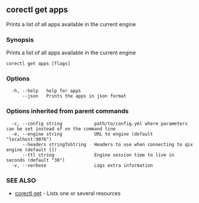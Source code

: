 ## corectl get apps

Prints a list of all apps available in the current engine

### Synopsis

Prints a list of all apps available in the current engine

```
corectl get apps [flags]
```

### Options

```
  -h, --help   help for apps
      --json   Prints the apps in json format
```

### Options inherited from parent commands

```
  -c, --config string            path/to/config.yml where parameters can be set instead of on the command line
  -e, --engine string            URL to engine (default "localhost:9076")
      --headers stringToString   Headers to use when connecting to qix engine (default [])
      --ttl string               Engine session time to live in seconds (default "30")
  -v, --verbose                  Logs extra information
```

### SEE ALSO

* [corectl get](corectl_get.md)	 - Lists one or several resources

